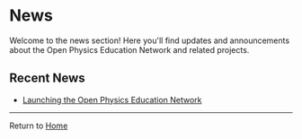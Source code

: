 # News

Welcome to the news section! Here you'll find updates and announcements about the Open Physics Education Network and related projects.

## Recent News

- [Launching the Open Physics Education Network](2025-07-08-launching-open-physics-ed-org.html)

---

Return to [Home](../home/index.html)
